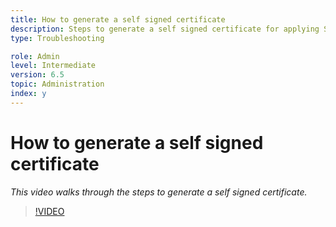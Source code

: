 ```yaml
---
title: How to generate a self signed certificate
description: Steps to generate a self signed certificate for applying SSL
type: Troubleshooting

role: Admin 
level: Intermediate
version: 6.5
topic: Administration
index: y
---
```


# How to generate a self signed certificate

*This video walks through the steps to generate a self signed certificate.*

>[!VIDEO](https://video.tv.adobe.com/v/335539?quality=9&learn=on)
